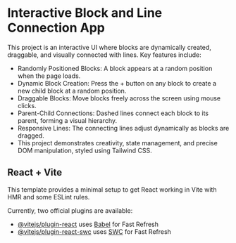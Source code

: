 # Interactive Block and Line Connection App

This project is an interactive UI where blocks are dynamically created, draggable, and visually connected with lines. Key features include:

- Randomly Positioned Blocks: A block appears at a random position when the page loads.
- Dynamic Block Creation: Press the + button on any block to create a new child block at a random position.
- Draggable Blocks: Move blocks freely across the screen using mouse clicks.
- Parent-Child Connections: Dashed lines connect each block to its parent, forming a visual hierarchy.
- Responsive Lines: The connecting lines adjust dynamically as blocks are dragged.
- This project demonstrates creativity, state management, and precise DOM manipulation, styled using Tailwind CSS.

## React + Vite

This template provides a minimal setup to get React working in Vite with HMR and some ESLint rules.

Currently, two official plugins are available:

- [@vitejs/plugin-react](https://github.com/vitejs/vite-plugin-react/blob/main/packages/plugin-react/README.md) uses [Babel](https://babeljs.io/) for Fast Refresh
- [@vitejs/plugin-react-swc](https://github.com/vitejs/vite-plugin-react-swc) uses [SWC](https://swc.rs/) for Fast Refresh
